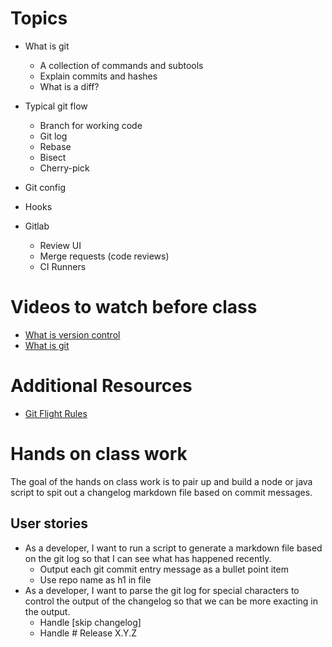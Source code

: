 # Topics

* What is git
  * A collection of commands and subtools
  * Explain commits and hashes
  * What is a diff?
* Typical git flow
  * Branch for working code
  * Git log
  * Rebase
  * Bisect
  * Cherry-pick

* Git config
* Hooks
* Gitlab
  * Review UI
  * Merge requests (code reviews)
  * CI Runners


# Videos to watch before class

* [What is version control](https://git-scm.com/video/what-is-version-control)
* [What is git](https://git-scm.com/video/what-is-git)

# Additional Resources

* [Git Flight Rules](https://github.com/k88hudson/git-flight-rules)

# Hands on class work

The goal of the hands on class work is to pair up and build a node or java script to spit out a changelog markdown file based on commit messages.

## User stories

* As a developer, I want to run a script to generate a markdown file based on the git log so that I can see what has happened recently.
  * Output each git commit entry message as a bullet point item
  * Use repo name as h1 in file
* As a developer, I want to parse the git log for special characters to control the output of the changelog so that we can be more exacting in the output.
  * Handle [skip changelog]
  * Handle # Release X.Y.Z
